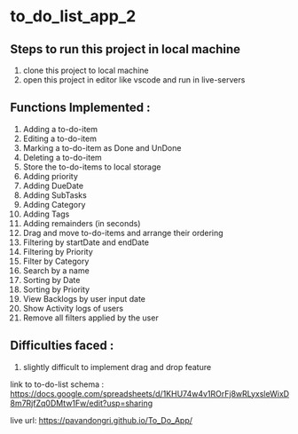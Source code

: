 # to_do_list_app_2

## Steps to run this project in local machine
  1. clone this project to local machine
  2. open this project in editor like vscode and run in live-servers


## Functions Implemented : 
1. Adding a to-do-item
2. Editing a to-do-item
3. Marking a to-do-item as Done and UnDone
4. Deleting a to-do-item
5. Store the to-do-items to local storage
6. Adding priority
7. Adding DueDate
8. Adding SubTasks
9. Adding Category
10. Adding Tags
11. Adding remainders (in seconds)
12. Drag and move to-do-items and arrange their ordering
13. Filtering by startDate and endDate
14. Filtering by Priority
15. Filter by Category
16. Search by a name
17. Sorting by Date
18. Sorting by Priority
19. View Backlogs by user input date
20. Show Activity logs of users
21. Remove all filters applied by the user



## Difficulties faced : 
1. slightly difficult to implement drag and drop feature

link to to-do-list schema : https://docs.google.com/spreadsheets/d/1KHU74w4v1ROrFj8wRLyxsleWixD8m7RjfZq0DMtw1Fw/edit?usp=sharing
   


live url: https://pavandongri.github.io/To_Do_App/
